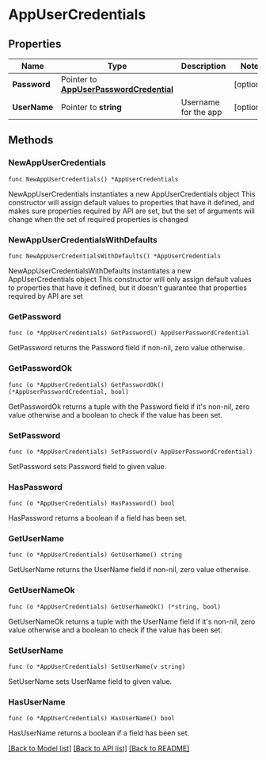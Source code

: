 # AppUserCredentials

## Properties

Name | Type | Description | Notes
------------ | ------------- | ------------- | -------------
**Password** | Pointer to [**AppUserPasswordCredential**](AppUserPasswordCredential.md) |  | [optional] 
**UserName** | Pointer to **string** | Username for the app | [optional] 

## Methods

### NewAppUserCredentials

`func NewAppUserCredentials() *AppUserCredentials`

NewAppUserCredentials instantiates a new AppUserCredentials object
This constructor will assign default values to properties that have it defined,
and makes sure properties required by API are set, but the set of arguments
will change when the set of required properties is changed

### NewAppUserCredentialsWithDefaults

`func NewAppUserCredentialsWithDefaults() *AppUserCredentials`

NewAppUserCredentialsWithDefaults instantiates a new AppUserCredentials object
This constructor will only assign default values to properties that have it defined,
but it doesn't guarantee that properties required by API are set

### GetPassword

`func (o *AppUserCredentials) GetPassword() AppUserPasswordCredential`

GetPassword returns the Password field if non-nil, zero value otherwise.

### GetPasswordOk

`func (o *AppUserCredentials) GetPasswordOk() (*AppUserPasswordCredential, bool)`

GetPasswordOk returns a tuple with the Password field if it's non-nil, zero value otherwise
and a boolean to check if the value has been set.

### SetPassword

`func (o *AppUserCredentials) SetPassword(v AppUserPasswordCredential)`

SetPassword sets Password field to given value.

### HasPassword

`func (o *AppUserCredentials) HasPassword() bool`

HasPassword returns a boolean if a field has been set.

### GetUserName

`func (o *AppUserCredentials) GetUserName() string`

GetUserName returns the UserName field if non-nil, zero value otherwise.

### GetUserNameOk

`func (o *AppUserCredentials) GetUserNameOk() (*string, bool)`

GetUserNameOk returns a tuple with the UserName field if it's non-nil, zero value otherwise
and a boolean to check if the value has been set.

### SetUserName

`func (o *AppUserCredentials) SetUserName(v string)`

SetUserName sets UserName field to given value.

### HasUserName

`func (o *AppUserCredentials) HasUserName() bool`

HasUserName returns a boolean if a field has been set.


[[Back to Model list]](../README.md#documentation-for-models) [[Back to API list]](../README.md#documentation-for-api-endpoints) [[Back to README]](../README.md)


